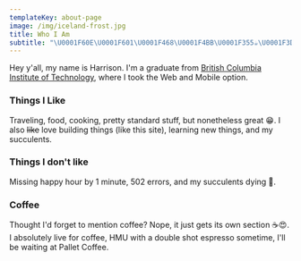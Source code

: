 ```yaml
---
templateKey: about-page
image: /img/iceland-frost.jpg
title: Who I Am
subtitle: "\U0001F60E\U0001F601\U0001F468‍\U0001F4BB\U0001F355☕️\U0001F3DD\U0001F1E8\U0001F1E6 \U0001F9D4\U0001F3FB"
---
```

Hey y'all, my name is Harrison.  I'm a graduate from [British Columbia Institute of Technology](<https://www.bcit.ca/>), where I took the Web and Mobile option.

### Things I Like

Traveling, food, cooking, pretty standard stuff, but nonetheless great 😁.  I also ~~like~~ love building things (like this site), learning new things, and my succulents.

### Things I don't like

Missing happy hour by 1 minute, 502 errors, and my succulents dying 😤.

### Coffee

Thought I'd forget to mention coffee? Nope, it just gets its own section ☕️😍.  I absolutely live for coffee, HMU with a double shot espresso sometime, I'll be waiting at Pallet Coffee.
